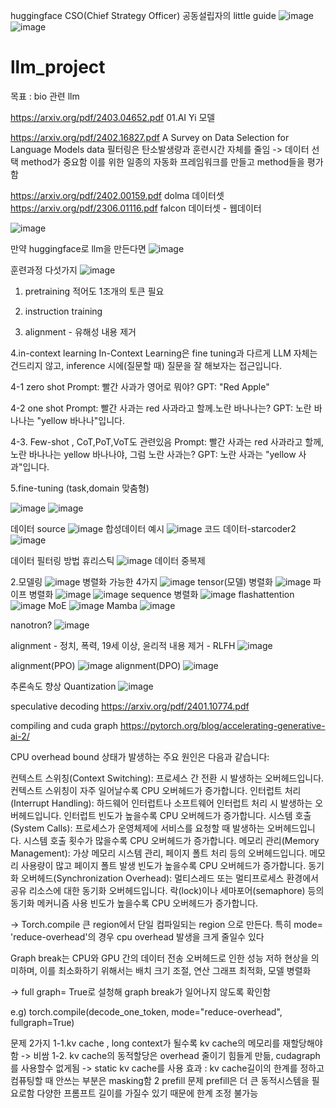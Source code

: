huggingface CSO(Chief Strategy Officer) 공동설립자의 little guide
![image](https://github.com/jinuk0211/llm_project/assets/150532431/4bae1f5c-ac33-4e2d-bda7-c473cc4dca68)
![image](https://github.com/jinuk0211/llm_project/assets/150532431/48b4130a-e91c-487f-954c-36e1655ac882)

# llm_project
목표 : bio 관련 llm  

https://arxiv.org/pdf/2403.04652.pdf
01.AI Yi 모델

https://arxiv.org/pdf/2402.16827.pdf
A Survey on Data Selection for Language Models
data 필터링은 탄소발생량과 훈련시간 자체를 줄임 -> 데이터 선택 method가 중요함
이를 위한 일종의 자동화 프레임워크를 만들고 method들을 평가함

https://arxiv.org/pdf/2402.00159.pdf
dolma 데이터셋
https://arxiv.org/pdf/2306.01116.pdf
falcon 데이터셋 - 웹데이터

![image](https://github.com/jinuk0211/llm_project/assets/150532431/7360bb57-b798-41e8-8918-3baeae9661cd)

만약 huggingface로 llm을 만든다면
![image](https://github.com/jinuk0211/llm_project/assets/150532431/ef1fce52-52fd-4b44-815c-8468ce306096)


훈련과정 다섯가지
![image](https://github.com/jinuk0211/llm_project/assets/150532431/acb27926-5252-4ab5-9f93-b85e1ba45f4e)
1. pretraining
적어도 1조개의 토큰 필요

2. instruction training

3. alignment - 유해성 내용 제거

4.in-context learning
In-Context Learning은 fine tuning과 다르게 LLM 자체는 건드리지 않고, inference 시에(질문할 때) 질문을 잘 해보자는 접근입니다.

4-1 zero shot 
Prompt: 빨간 사과가 영어로 뭐야?
GPT: "Red Apple"

4-2 one shot 
Prompt: 빨간 사과는 red 사과라고 할께.노란 바나나는?
GPT: 노란 바나나는 "yellow 바나나"입니다.

4-3. Few-shot , CoT,PoT,VoT도 관련있음
Prompt: 빨간 사과는 red 사과라고 할께,노란 바나나는 yellow 바나나야,
그럼 노란 사과는?
GPT: 노란 사과는 "yellow 사과"입니다.

5.fine-tuning (task,domain 맞춤형)

![image](https://github.com/jinuk0211/llm_project/assets/150532431/4a3d1253-50eb-49dc-ad57-d8a5804e8c3b)
![image](https://github.com/jinuk0211/llm_project/assets/150532431/44b49189-ac61-4dad-9f1e-fc8da201e493)

데이터 source
![image](https://github.com/jinuk0211/llm_project/assets/150532431/24ff5fa0-d758-4a92-815e-f25f80373c7e)
합성데이터 예시
![image](https://github.com/jinuk0211/llm_project/assets/150532431/511c46a2-0027-43f5-94f9-1d3936d4c98a)
코드 데이터-starcoder2
![image](https://github.com/jinuk0211/llm_project/assets/150532431/ab3dbcdd-b8d8-4edf-80c6-8395947fbbb8)

데이터 필터링 방법
휴리스틱
![image](https://github.com/jinuk0211/llm_project/assets/150532431/19a4f588-95bd-42da-9fc7-e8aa1967add2)
데이터 중복제

2.모델링
![image](https://github.com/jinuk0211/llm_project/assets/150532431/71465a56-1ef2-40a7-adc0-0dd187aac83c)
병렬화 가능한 4가지
![image](https://github.com/jinuk0211/llm_project/assets/150532431/3bd01f19-f633-490c-942d-f236105787b0)
tensor(모델) 병렬화
![image](https://github.com/jinuk0211/llm_project/assets/150532431/bb5a3ae1-72ec-45d8-99d1-0216358f1e10)
파이프 병렬화
![image](https://github.com/jinuk0211/llm_project/assets/150532431/0816f5e6-af00-4897-9b6c-fac6544d4f24)
![image](https://github.com/jinuk0211/llm_project/assets/150532431/f7393db2-acd1-40d2-b90d-9a8c0bc7e397)
sequence 병렬화
![image](https://github.com/jinuk0211/llm_project/assets/150532431/633732d8-6c3e-4e14-9731-c3cd2e3c5504)
flashattention
![image](https://github.com/jinuk0211/llm_project/assets/150532431/ae8c9561-9434-4121-abdd-18d9e4668e7d)
MoE
![image](https://github.com/jinuk0211/llm_project/assets/150532431/02d00603-98cf-4c84-9172-2f6e96c2ef38)
Mamba 
![image](https://github.com/jinuk0211/llm_project/assets/150532431/77a775b7-6c25-4a30-ac1a-310cc6a57dbf)

nanotron?
![image](https://github.com/jinuk0211/llm_project/assets/150532431/91bebd6d-5396-455c-8129-a117727ab1e5)

alignment - 정치, 폭력, 19세 이상, 윤리적 내용 제거 - RLFH
![image](https://github.com/jinuk0211/llm_project/assets/150532431/78b2210b-f2d1-4007-9967-28377aaca9ac)

alignment(PPO)
![image](https://github.com/jinuk0211/llm_project/assets/150532431/64e6cf90-bb4b-45cc-9f38-369d499e2b10)
alignment(DPO)
![image](https://github.com/jinuk0211/llm_project/assets/150532431/a9918777-2eca-47dd-9bc1-3acd60fb2190)

추론속도 향상
Quantization
![image](https://github.com/jinuk0211/llm_project/assets/150532431/27a856bb-2a4e-4515-89f9-66818c212cb5)

speculative decoding
https://arxiv.org/pdf/2401.10774.pdf

compiling and cuda graph
https://pytorch.org/blog/accelerating-generative-ai-2/


CPU overhead bound 상태가 발생하는 주요 원인은 다음과 같습니다:

컨텍스트 스위칭(Context Switching): 프로세스 간 전환 시 발생하는 오버헤드입니다. 컨텍스트 스위칭이 자주 일어날수록 CPU 오버헤드가 증가합니다.
인터럽트 처리(Interrupt Handling): 하드웨어 인터럽트나 소프트웨어 인터럽트 처리 시 발생하는 오버헤드입니다. 인터럽트 빈도가 높을수록 CPU 오버헤드가 증가합니다.
시스템 호출(System Calls): 프로세스가 운영체제에 서비스를 요청할 때 발생하는 오버헤드입니다. 시스템 호출 횟수가 많을수록 CPU 오버헤드가 증가합니다.
메모리 관리(Memory Management): 가상 메모리 시스템 관리, 페이지 폴트 처리 등의 오버헤드입니다. 메모리 사용량이 많고 페이지 폴트 발생 빈도가 높을수록 CPU 오버헤드가 증가합니다.
동기화 오버헤드(Synchronization Overhead): 멀티스레드 또는 멀티프로세스 환경에서 공유 리소스에 대한 동기화 오버헤드입니다. 락(lock)이나 세마포어(semaphore) 등의 동기화 메커니즘 사용 빈도가 높을수록 CPU 오버헤드가 증가합니다.

-> Torch.compile 큰 region에서 단일 컴파일되는 region 으로 만든다. 특히 mode= 'reduce-overhead'의 경우 cpu overhead 발생을 크게 줄일수 있다

Graph break는 CPU와 GPU 간의 데이터 전송 오버헤드로 인한 성능 저하 현상을 의미하며, 이를 최소화하기 위해서는 배치 크기 조절, 연산 그래프 최적화, 모델 병렬화 

-> full graph= True로 설청해 graph break가 일어나지 않도록 확인함

e.g) torch.compile(decode_one_token, mode="reduce-overhead", fullgraph=True)

문제 2가지
1-1.kv cache , long context가 될수록 kv cache의 메모리를 재할당해야함 ->  비쌈
1-2. kv cache의 동적할당은 overhead 줄이기 힘들게 만듦, cudagraph를 사용할수 없게됨
-> static kv cache를 사용 
효과 : kv cache길이의 한계를 정하고 컴퓨팅할 때 안쓰는 부분은 masking함
2 prefill 문제
prefill은 더 큰 동적시스템을 필요로함 다양한 프롬프트 길이를 가질수 있기 때문에 한계 조정 불가능
